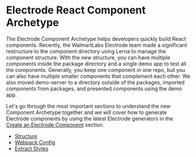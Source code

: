 # Electrode React Component Archetype

The Electrode Component Archetype helps developers quickly build React components. Recently, the WalmartLabs Electrode team made a significant restructure to the component directory using Lerna to manage the component structure. With the new structure, you can have multiple components inside the package directory and a single demo app to test all the components. Generally, you keep one component in one repo, but you can also have multiple smaller components that complement each other. We also moved demo-server to a directory outside of the packages, imported components from packages, and presented components using the demo app.

Let's go through the most important sections to understand the new Component Archetype together and we will cover how to generate Electrode components by using the latest Electrode generators in the [Create an Electrode Component](/chapter1/intermediate/create-a-electrode-component.md) section.

-   [Structure](/chapter1/intermediate/component-archetype/component-archetype-structure.md)
-   [Webpack Config](/chapter1/intermediate/component-archetype/webpack-config.md)
-   [Extract Styles](/chapter1/intermediate/component-archetype/extract-styles.md)
